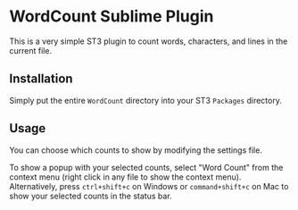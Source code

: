 # WordCount Sublime Plugin

This is a very simple ST3 plugin to count words, characters, and lines in the current file.

## Installation

Simply put the entire `WordCount` directory into your ST3 `Packages` directory.

## Usage

You can choose which counts to show by modifying the settings file.

To show a popup with your selected counts, select "Word Count" from the context menu (right click in any file to show the context menu). Alternatively, press `ctrl+shift+c` on Windows or `command+shift+c` on Mac to show your selected counts in the status bar.